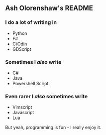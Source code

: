 ## Ash Olorenshaw's README

### I do a lot of writing in
- Python
- F#
- C/Odin
- GDScript

### Sometimes I _also_ write
- C#
- Java
- Powershell Script

### Even rarer I _also_ sometimes write
- Vimscript
- Javascript
- Lua

But yeah, programming is fun - I really enjoy it.
